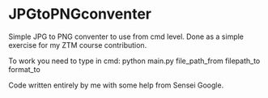 # JPGtoPNGconventer

Simple JPG to PNG conventer to use from cmd level.
Done as a simple exercise for my ZTM course contribution.

To work you need to type in cmd:
python main.py file_path_from filepath_to format_to

Code written entirely by me with some help from Sensei Google.
